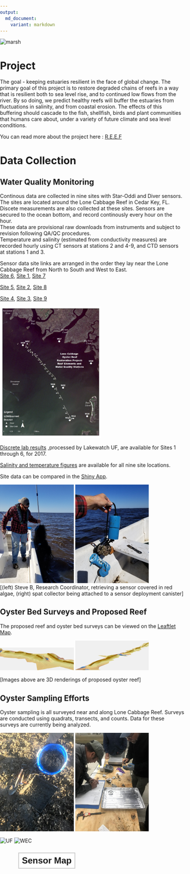 ```yaml
---
output: 
  md_document:
    variant: markdown
---
```

![marsh](http://www.wec.ufl.edu/oysterproject/i/header_oysters.jpg)

# Project

The goal - keeping estuaries resilient in the face of global change. The primary goal of this project is to restore degraded chains of reefs in a way that is resilient both to sea level rise, and to continued low flows from the river. By so doing, we predict healthy reefs will buffer the estuaries from fluctuations in salinity, and from coastal erosion. The effects of this buffering should cascade to the fish, shellfish, birds and plant communities that humans care about, under a variety of future climate and 
sea level conditions.

You can read more about the project here : 
[R.E.E.F](http://www.wec.ufl.edu/oysterproject/restoration.php)

# Data Collection

## Water Quality Monitoring

Continous data are collected in nine sites with Star-Oddi and Diver sensors. The sites are located around the Lone Cabbage Reef in Cedar Key, FL. Discete measurements are also collected at these sites. Sensors are secured to the ocean bottom, and record continously every hour on the hour.     
These data are provisional raw downloads from instruments and subject to revision following QA/QC procedures.  
Temperature and salinity (estimated from conductivity measures) are recorded hourly using CT sensors at stations 2 and 4-9, and CTD sensors at stations 1 and 3.  

Sensor data site links are arranged in the order they lay near the Lone Cabbage Reef from North to South and West to East.  
[Site 6](http://rpubs.com/oysterproject/site6measurements),    [Site 1](http://rpubs.com/oysterproject/site1measurements),    [Site 7](http://rpubs.com/oysterproject/site7measurements)
  
[Site 5](http://rpubs.com/oysterproject/site5measurements), [Site 2](http://rpubs.com/oysterproject/site2measurements), [Site 8](http://rpubs.com/oysterproject/site8measurements) 
  
[Site 4](http://rpubs.com/oysterproject/site4measurements),  [Site 3](http://rpubs.com/oysterproject/site3measurements), [Site 9](http://rpubs.com/oysterproject/site9measurements)     

<img src="pic/lc_wq_map.jpg" width="55%" >

[Discrete lab results](http://rpubs.com/oysterproject/alllabresults) ,processed by Lakewatch UF, are available for Sites 1 through 6, for 2017.

[Salinity and temperature figures](http://rpubs.com/oysterproject/allsalplots) are available for all nine site locations.  

Site data can be compared in the [Shiny App](https://oysterprojectck.shinyapps.io/mels-shiny/).  

<img src="pic/20180417_sensor_algae.jpg" width="40%"> <img src="pic/20180417_collector_deploy2.jpg" width="40%">   
[(left) Steve B, Research Coordinator, retrieving a sensor covered in red algae, (right) spat collector being attached to a sensor deployment canister]  

## Oyster Bed Surveys and Proposed Reef

The proposed reef and oyster bed surveys can be viewed on the [Leaftlet Map](http://rpubs.com/oysterproject/map).

<img src="pic/lc_ pads_3d_2nd.JPG" width="40%" > <img src="pic/lc_pads_3d.JPG" width="40%" >  

[Images above are 3D renderings of proposed oyster reef]

## Oyster Sampling Efforts

Oyster sampling is all surveyed near and along Lone Cabbage Reef. Surveys are conducted using quadrats, transects, and counts. Data for these surveys are currently being analyzed. 

<img src="pic/IMG_2381.jpg" width="40%"> <img src="pic/IMG_2462.jpg" width="40%">  




  
    
![UF](http://branding.ifas.ufl.edu/media/brandingifasufledu/IFASWeb20132-300x99.png) ![WEC](http://www.wec.ufl.edu/awards/leadershipaward/_style/images/logo_wec.jpg)



<!DOCTYPE html>
<html>
<head>
  <title>leaflet-map-simple</title>
  <meta name="viewport" content="width=device-width, initial-scale=1.0">
  <meta charset="utf-8">

  <!-- Load Leaflet: instructions at http://leafletjs.com/download.html -->
  <link rel="stylesheet" href="https://unpkg.com/leaflet@1.1.0/dist/leaflet.css"
  integrity="sha384-Zh+y1U8o6/7ni8Mp8szvUfZjGeKKS10CGH3IlD6L1X+XwzYgQ1llOjw/Wslc0cma"
  crossorigin="anonymous">
  <script src="https://unpkg.com/leaflet@1.1.0/dist/leaflet.js"
  integrity="sha384-6rCYjRgWDEI2RlZxiVihj1WIZB/uvFiRCGpavTVgFrSPDL0Bk1AiqCW+mmv5h0LP"
  crossorigin="anonymous"></script>
  <!-- Load Omnivore plugin to convert CSV to GeoJSON format -->
  <script src='https://api.tiles.mapbox.com/mapbox.js/plugins/leaflet-omnivore/v0.3.1/leaflet-omnivore.min.js'></script>

  <!-- Position the map and title with Cascading Style Sheet (.css) -->
  <style>
  body { margin:0; padding:0; }
  #map { position: absolute; top:0; bottom:0; right:0; left:0; }
  #map-title { position: relative; margin-top: 10px; margin-left: 50px; float: left; background: white; border: 2px solid rgba(0,0,0,0.2); padding: 6px 8px; font-family: Helvetica; font-weight: bold; font-size: 24px; z-index: 800; }
  </style>
</head>
<body>

  <!-- Display the map and title with HTML division tags  -->
  <div id="map-title">Sensor Map</div>
  <div id="map"></div>

  <!-- Create the map content with JavaScript (.js) -->
  <script>
  /* Set up the map with initial center and zoom level */
  var map = L.map('map', {
    center: [29.25, -83.10], // EDIT latitude, longitude to re-center map
    zoom: 14,  // EDIT from 1 to 18 -- decrease to zoom out, increase to zoom in
    scrollWheelZoom: false
  });
  /* Control panel to display map layers */
  // var controlLayers = L.control.layers( null, null, {
  //  position: "topright",
  //  collapsed: false
  // }).addTo(map);
  /* Carto light-gray basemap tiles with labels */
  var light = L.tileLayer('https://cartodb-basemaps-{s}.global.ssl.fastly.net/light_all/{z}/{x}/{y}.png', {
    attribution: '&copy; <a href="http://www.openstreetmap.org/copyright">OpenStreetMap</a>, &copy; <a href="https://carto.com/attribution">CARTO</a>'
  }); // EDIT - insert or remove ".addTo(map)" before last semicolon to display by default
  // controlLayers.addBaseLayer(light, 'Carto Light basemap');
  /* Stamen colored terrain basemap tiles with labels */
  var terrain = L.tileLayer('https://stamen-tiles.a.ssl.fastly.net/terrain/{z}/{x}/{y}.png', {
    attribution: 'Map tiles by <a href="http://stamen.com">Stamen Design</a>, under <a href="http://creativecommons.org/licenses/by/3.0">CC BY 3.0</a>. Data by <a href="http://openstreetmap.org">OpenStreetMap</a>, under <a href="http://www.openstreetmap.org/copyright">ODbL</a>.'
  }).addTo(map); // EDIT - insert or remove ".addTo(map)" before last semicolon to display by default
  // controlLayers.addBaseLayer(terrain, 'Stamen Terrain basemap');
  /* Display a blue point marker with pop-up text */
  L.marker([41.77, -72.69]).addTo(map) // EDIT latitude, longitude to re-position marker
  .bindPopup("Insert pop-up text here"); // EDIT pop-up text message
  /* Upload Latitude/Longitude markers from data.csv file, show Title in pop-up, and override initial center and zoom to fit all in map */
  // var customLayer = L.geoJson(null, {
  //  onEachFeature: function(feature, layer) {
  //    layer.bindPopup(feature.properties.Title);
  //  }
  // });
  // var runLayer = omnivore.csv('data.csv', null, customLayer)
  // .on('ready', function() {
  //  map.fitBounds(runLayer.getBounds());
  // }).addTo(map);
  // controlLayers.addOverlay(customLayer, 'Markers from data.csv');
  </script>
</body>
</html>



